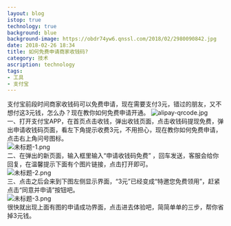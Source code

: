 ```yaml
---
layout: blog
istop: true
technology: true
background: blue
background-image: https://obdr74yw6.qnssl.com/2018/02/2980090842.jpg
date: 2018-02-26 18:34
title: 如何免费申请商家收钱码?
category: 技术
ascription: technology
tags:
- 工具
- 支付宝
---
```


支付宝前段时间商家收钱码可以免费申请，现在需要支付3元，错过的朋友，又不想付这3元钱，怎么办？现在教你如何免费申请开通。 
![alipay-qrcode.jpg][1]  
一、打开支付宝APP，在首页点击收钱，弹出收钱页面，点击收钱码提现免费，弹出申请收钱码页面，看左下角提示收费3元，不用担心，现在教你如何免费申请，点击右上角问号图标。  
![未标题-1.png](https://i.loli.net/2018/02/26/5a93f3ffa6454.png)  
二、在弹出的新页面，输入框里输入“申请收钱码免费”  ，回车发送，客服会给你回复，在温馨提示下面有个图片链接，点击打开即可。  
![未标题-2.png](https://i.loli.net/2018/02/26/5a93f41836900.png)  
三、点击之后会来到下图左侧显示界面，“3元”已经变成“特邀您免费领用”，赶紧点击“同意并申请”按钮吧。  
![未标题-3.png](https://i.loli.net/2018/02/26/5a93f41734993.png)  
很快就出现上面有图的申请成功界面，点击进去体验吧，简简单单的三步，帮你省掉3元钱。


  [1]: https://obdr74yw6.qnssl.com/2018/02/2980090842.jpg